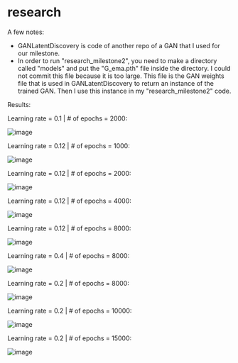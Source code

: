 # research

A few notes:
- GANLatentDiscovery is code of another repo of a GAN that I used for our milestone.
- In order to run "research_milestone2", you need to make a directory called "models" and put the "G_ema.pth" file inside the directory.
  I could not commit this file because it is too large. This file is the GAN weights file that is used in GANLatentDiscovery to return an instance of the trained GAN.
  Then I use this instance in my "research_milestone2" code.
  

Results:

Learning rate = 0.1 | # of epochs = 2000:

![image](https://github.com/itayreznik/research/assets/62376544/b140b9ec-9295-409e-937e-fe66d50b8c37)

Learning rate = 0.12 | # of epochs = 1000:

![image](https://github.com/itayreznik/research/assets/62376544/a28b4d24-a5dd-4f78-a9c1-1264107e9041)

Learning rate = 0.12 | # of epochs = 2000:

![image](https://github.com/itayreznik/research/assets/62376544/f53ed3c7-02f7-4275-bff6-720424191cb0)

Learning rate = 0.12 | # of epochs = 4000:

![image](https://github.com/itayreznik/research/assets/62376544/1472c6c1-0e66-4906-b292-e54327b9f3f9)

Learning rate = 0.12 | # of epochs = 8000:

![image](https://github.com/itayreznik/research/assets/62376544/6adaebbb-69d3-417d-a667-98badc4ca6a5)

Learning rate = 0.4 | # of epochs = 8000:

![image](https://github.com/itayreznik/research/assets/62376544/a0f00e45-ee20-4eea-b4f2-eb913dd2e90e)

Learning rate = 0.2 | # of epochs = 8000:

![image](https://github.com/itayreznik/research/assets/62376544/a7c2decc-eb0f-42f3-a0a6-e73f92473e3e)

Learning rate = 0.2 | # of epochs = 10000:

![image](https://github.com/itayreznik/research/assets/62376544/42fd3ca0-21ae-46e8-b44b-9cc3db267419)

Learning rate = 0.2 | # of epochs = 15000:

![image](https://github.com/itayreznik/research/assets/62376544/4431d4aa-d36a-4d24-8c79-0ea987c9f553)


